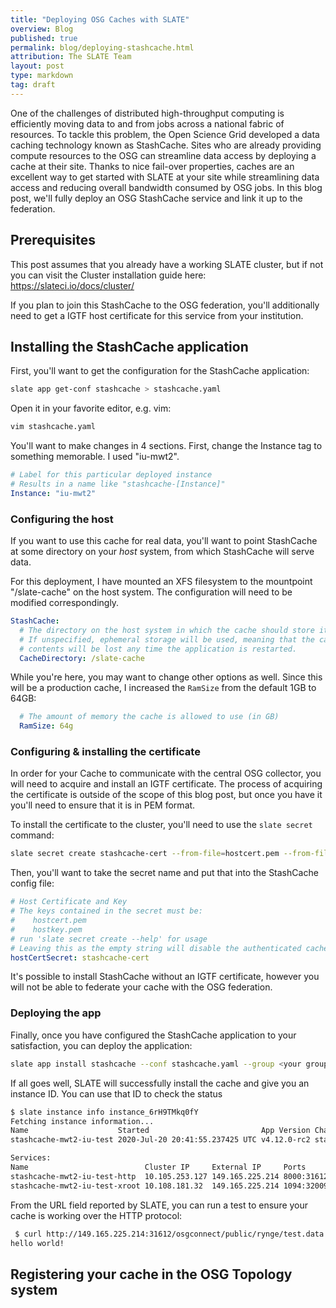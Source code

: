 ```yaml
---
title: "Deploying OSG Caches with SLATE"
overview: Blog
published: true
permalink: blog/deploying-stashcache.html
attribution: The SLATE Team
layout: post
type: markdown
tag: draft
---
```


One of the challenges of distributed high-throughput computing is efficiently moving data to and from jobs across a national fabric of resources. To tackle this problem, the Open Science Grid developed a data caching technology known as StashCache. Sites who are already providing compute resources to the OSG can streamline data access by deploying a cache at their site. Thanks to nice fail-over properties, caches are an excellent way to get started with SLATE at your site while streamlining data access and reducing overall bandwidth consumed by OSG jobs. In this blog post, we'll fully deploy an OSG StashCache service and link it up to the federation. 

## Prerequisites

This post assumes that you already have a working SLATE cluster, but if not you can visit the Cluster installation guide here: https://slateci.io/docs/cluster/

If you plan to join this StashCache to the OSG federation, you'll additionally need to get a IGTF host certificate for this service from your institution.

## Installing the StashCache application

First, you'll want to get the configuration for the StashCache application:

```bash
slate app get-conf stashcache > stashcache.yaml
```

Open it in your favorite editor, e.g. vim:

```bash
vim stashcache.yaml
```

You'll want to make changes in 4 sections. First, change the Instance tag to something memorable. I used "iu-mwt2".
```yaml
# Label for this particular deployed instance
# Results in a name like "stashcache-[Instance]"
Instance: "iu-mwt2"
```

### Configuring the host
If you want to use this cache for real data, you'll want to point StashCache at some directory on your _host_ system, from which StashCache will serve data. 

For this deployment, I have mounted an XFS filesystem to the mountpoint "/slate-cache" on the host system. The configuration will need to be modified correspondingly. 
```yaml
StashCache:
  # The directory on the host system in which the cache should store its data.
  # If unspecified, ephemeral storage will be used, meaning that the cache
  # contents will be lost any time the application is restarted.
  CacheDirectory: /slate-cache
```

While you're here, you may want to change other options as well. Since this will be a production cache, I increased the `RamSize` from the default 1GB to 64GB:
```yaml
  # The amount of memory the cache is allowed to use (in GB)
  RamSize: 64g
```

### Configuring & installing the certificate

In order for your Cache to communicate with the central OSG collector, you will need to acquire and install an IGTF certificate. The process of acquiring the certificate is outside of the scope of this blog post, but once you have it you'll need to ensure that it is in PEM format.

To install the certificate to the cluster, you'll need to use the `slate secret` command:
```bash
slate secret create stashcache-cert --from-file=hostcert.pem --from-file=hostkey.pem
```

Then, you'll want to take the secret name and put that into the StashCache config file:
```yaml
# Host Certificate and Key
# The keys contained in the secret must be:
#    hostcert.pem
#    hostkey.pem
# run 'slate secret create --help' for usage
# Leaving this as the empty string will disable the authenticated cache.
hostCertSecret: stashcache-cert
```

It's possible to install StashCache without an IGTF certificate, however you will not be able to federate your cache with the OSG federation. 

### Deploying the app

Finally, once you have configured the StashCache application to your satisfaction, you can deploy the application:

```bash
slate app install stashcache --conf stashcache.yaml --group <your group> --cluster <your cluster>
```

If all goes well, SLATE will successfully install the cache and give you an instance ID. You can use that ID to check the status
```bash
$ slate instance info instance_6rH9TMkq0fY
Fetching instance information...
Name                    Started                         App Version Chart Version     Group Cluster ID
stashcache-mwt2-iu-test 2020-Jul-20 20:41:55.237425 UTC v4.12.0-rc2 stashcache-0.1.15 mwt2  mwt2-iu instance_6rH9TMkq0fY

Services:
Name                          Cluster IP     External IP     Ports          URL
stashcache-mwt2-iu-test-http  10.105.253.127 149.165.225.214 8000:31612/TCP 149.165.225.214:31612
stashcache-mwt2-iu-test-xroot 10.108.181.32  149.165.225.214 1094:32009/TCP 149.165.225.214:32009
```

From the URL field reported by SLATE, you can run a test to ensure your cache is working over the HTTP protocol:
```bash
 $ curl http://149.165.225.214:31612/osgconnect/public/rynge/test.data
hello world!
```

## Registering your cache in the OSG Topology system

